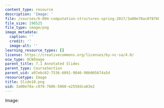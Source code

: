 ```yaml
---
content_type: resource
description: 'Image: '
file: /courses/6-004-computation-structures-spring-2017/3a00e78ac07876065860e2558dca63e2_Slide10.png
file_size: 198525
file_type: image/png
image_metadata:
  caption: ''
  credit: ''
  image-alt: ''
learning_resource_types: []
license: https://creativecommons.org/licenses/by-nc-sa/4.0/
ocw_type: OCWImage
parent_title: 7.1 Annotated Slides
parent_type: CourseSection
parent_uid: a97ebc62-7536-6091-9846-90b005674a5d
resourcetype: Image
title: Slide10.png
uid: 3a00e78a-c078-7606-5860-e2558dca63e2
---
```

Image: 